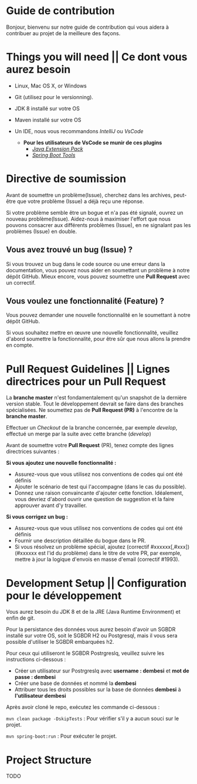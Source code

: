 # Guide de contribution

Bonjour, bienvenu sur notre guide de contribution qui vous aidera à contribuer au projet de la meilleure des façons.

# Things you will need || Ce dont vous aurez besoin

* Linux, Mac OS X, or Windows

* Git (utilisez pour le versionning).

* JDK 8 installé sur votre OS

* Maven installé sur votre OS

* Un IDE, nous vous recommandons *IntelliJ* ou *VsCode*
    - **Pour les utilisateurs de VsCode se munir de ces plugins**
        + [*Java Extension Pack*](https://marketplace.visualstudio.com/items?itemName=redhat.java)
        + [*Spring Boot Tools*](https://marketplace.visualstudio.com/items?itemName=Pivotal.vscode-spring-boot)


# Directive de soumission

Avant de soumettre un problème(Issue), cherchez dans les archives, peut-être que votre problème (Issue) a déjà reçu une réponse.

Si votre problème semble être un bogue et n'a pas été signalé, ouvrez un nouveau problème(Issue). Aidez-nous à maximiser l'effort que nous pouvons consacrer aux différents problèmes (Issue), en ne signalant pas les problèmes (Issue) en double.

##  Vous avez trouvé un bug (Issue) ?

Si vous trouvez un bug dans le code source ou une erreur dans la documentation, vous pouvez nous aider en soumettant un problème à notre dépôt GitHub. Mieux encore, vous pouvez soumettre une **Pull Request** avec un correctif.

##  Vous voulez une fonctionnalité (Feature) ?

Vous pouvez demander une nouvelle fonctionnalité en le soumettant à notre dépôt GitHub.

Si vous souhaitez mettre en œuvre une nouvelle fonctionnalité, veuillez d'abord soumettre la fonctionnalité, pour être sûr que nous allons la prendre en compte.


# Pull Request Guidelines || Lignes directrices pour un Pull Request

La **branche master** n'est fondamentalement qu'un snapshot de la dernière version stable. Tout le développement devrait se faire dans des branches spécialisées. Ne soumettez pas de **Pull Request (PR)** à l'encontre de la **branche master**.

Effectuer un *Checkout* de la branche concernée, par exemple *develop*, effectué un merge par la suite avec cette branche (*develop*)


Avant de soumettre votre **Pull Request** (PR), tenez compte des lignes directrices suivantes :

**Si vous ajoutez une nouvelle fonctionnalité :**

* Assurez-vous que vous utilisez nos conventions de codes qui ont été définis
* Ajouter le scénario de test qui l'accompagne (dans le cas du possible).
* Donnez une raison convaincante d'ajouter cette fonction. Idéalement, vous devriez d'abord ouvrir une question de suggestion et la faire approuver avant d'y travailler.

**Si vous corrigez un bug :**

* Assurez-vous que vous utilisez nos conventions de codes qui ont été définis
* Fournir une description détaillée du bogue dans le PR.
* Si vous résolvez un problème spécial, ajoutez (correctif #xxxxxx[,#xxx]) (#xxxxxx est l'id du problème) dans le titre de votre PR, par exemple, mettre à jour la logique d'envois en masse d'email (correctif #1993).



# Development Setup || Configuration pour le développement

Vous aurez besoin du JDK 8 et de la JRE (Java Runtime Environment) et enfin de git.

Pour la persistance des données vous aurez besoin d'avoir un SGBDR installé sur votre OS, soit le SGBDR H2 ou Postgresql, mais il vous sera possible d'utiliser le SGBDR embarquées h2.

Pour ceux qui utiliseront le SGBDR Postrgreslq, veuillez suivre les instructions ci-dessous :
* Créer un utilisateur sur Postrgreslq avec **username : dembesi** et **mot de passe : dembesi**
* Créer une base de données et nommé la **dembesi**
* Attribuer tous les droits possibles sur la base de données **dembesi** à **l'utilisateur dembesi**

Après avoir cloné le repo, exécutez les commande ci-dessous :

`mvn clean package -DskipTests` :  Pour vérifier s'il y a aucun souci sur le projet.

`mvn spring-boot:run` : Pour exécuter le projet.

# Project Structure

TODO